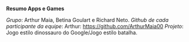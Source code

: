 **Resumo Apps e Games**

*Grupo*: Arthur Maia, Betina Goulart e Richard Neto.
*Github de cada participante da equipe*: Arthur: https://github.com/ArthurMaia00
*Projeto*: Jogo estilo dinossauro do Google/Jogo estilo batalha.


   
